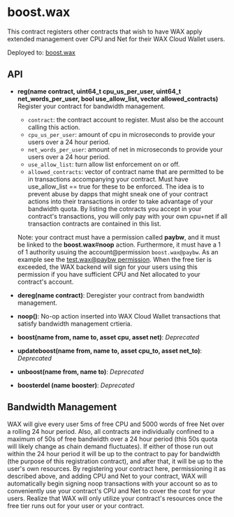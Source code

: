 # boost.wax

This contract registers other contracts that wish to have WAX apply extended management over CPU and Net for their WAX Cloud Wallet users.

Deployed to: [boost.wax](https://wax.bloks.io/account/boost.wax)


## API

* **reg(name contract, uint64_t cpu_us_per_user, uint64_t net_words_per_user, bool use_allow_list, vector<name> allowed_contracts)**
   Register your contract for bandwidth management.  
   * `contract`: the contract account to register. Must also be the account calling this action.  
   * `cpu_us_per_user`: amount of cpu in microseconds to provide your users over a 24 hour period.  
   * `net_words_per_user`: amount of net in microseconds to provide your users over a 24 hour period.  
   * `use_allow_list`: turn allow list enforcement on or off.
   * `allowed_contracts`: vector of contract name that are permitted to be in transactions accompanying your contract. Must have use_allow_list == true for these to be enforced. The idea is to prevent abuse by dapps that might sneak one of your contract actions into their transactions in order to take advantage of your bandwidth quota. By listing the cotnracts you accept in your contract's transactions, you will only pay with your own cpu+net if all transaction contracts are contained in this list.  
   
    Note: your contract must have a permission called **paybw**, and it must be linked to the **boost.wax**#**noop** action. Furthermore, it must have a 1 of 1 authority usuing the account@permission `boost.wax@paybw`. As an example see the [test.wax@paybw permission](https://wax.bloks.io/account/test.wax#keys). When the free tier is exceeded, the WAX backend will sign for your users using this permission if you have sufficient CPU and Net allocated to your contract's account.
   
* **dereg(name contract)**: 
   Deregister your contract from bandwidth management.  
   
* **noop()**: 
   No-op action inserted into WAX Cloud Wallet transactions that satisfy bandwidth management crtieria.  

* **boost(name from, name to, asset cpu, asset net)**: *Deprecated*
* **updateboost(name from, name to, asset cpu_to, asset net_to)**: *Deprecated*
* **unboost(name from, name to)**: *Deprecated*
* **boosterdel (name booster)**: *Deprecated*

## Bandwidth Management

WAX will give every user 5ms of free CPU and 5000 words of free Net over a rolling 24 hour period. Also, all contracts are individually confined to a maximum of 50s of free bandwidth over a 24 hour period (this 50s quota will likely change as chain demand fluctuates). If either of those run out within the 24 hour period it will be up to the contract to pay for bandwidth (the purpose of this registration contract), and after that, it will be up to the user's own resources. By registering your contract here, permissioning it as described above, and adding CPU and Net to your contract, WAX will automatically begin signing noop transactions with your account so as to conveniently use your contract's CPU and Net to cover the cost for your users. Realize that WAX will only utilize your contract's resources once the free tier runs out for your user or your contract.
